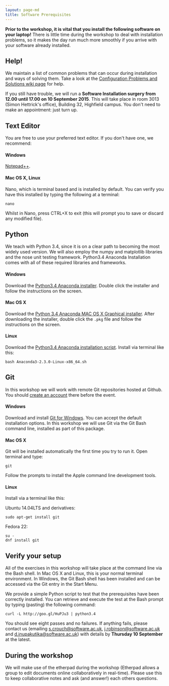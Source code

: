```yaml
---
layout: page-md
title: Software Prerequisites
---
```


**Prior to the workshop, it is vital that you install the following software on your laptop!** There is little time during the workshop to deal with installation problems, so it makes the day run much more smoothly if you arrive with your software already installed.

## Help!

We maintain a list of common problems that can occur during installation and ways of solving them. Take a look at the [Configuration Problems and Solutions wiki page](https://github.com/swcarpentry/workshop-template/wiki/Configuration-Problems-and-Solutions) for help.

If you still have trouble, we will run a **Software Installation surgery from 12.00 until 17.00 on 10 September 2015**. This will take place in room 3013 (Simon Hettrick's office), Building 32, Highfield campus. You don't need to make an appointment: just turn up. 

## Text Editor

You are free to use your preferred text editor. If you don&#39;t have one, we recommend:

#### Windows

[Notepad++](https://notepad-plus-plus.org/download/).

#### Mac OS X, Linux

Nano, which is terminal based and is installed by default. You can verify you have this installed by typing the following at a terminal:</p>

~~~ {.code}
nano
~~~

Whilst in Nano, press CTRL+X to exit (this will prompt you to save or discard any modified file).


## Python

We teach with Python 3.4, since it is on a clear path to becoming the most widely used version. We will also employ the numpy and matplotlib libraries and the nose unit testing framework. Python3.4 Anaconda Installation comes with all of these required libraries and frameworks.

#### Windows

Download the [Python3.4 Anaconda installer](https://repo.continuum.io/archive/Anaconda3-2.2.0-Windows-x86_64.exe). Double click the installer and follow the instructions on the screen.

#### Mac OS X

Download the [Python 3.4 Anaconda MAC OS X Graphical installer](https://3230d63b5fc54e62148e-c95ac804525aac4b6dba79b00b39d1d3.ssl.cf1.rackcdn.com/Anaconda3-2.3.0-MacOSX-x86_64.pkg). After downloading the installer, double click the `.pkg` file and follow the instructions  on the screen.

#### Linux

Download the [Python3.4 Anaconda installation script](https://repo.continuum.io/archive/Anaconda3-2.3.0-Linux-x86_64.sh). Install via terminal like this:

~~~{.code}
bash Anaconda3-2.3.0-Linux-x86_64.sh
~~~

## Git

In this workshop we will work with remote Git repositories hosted at Github. You should [create an account](https://github.com/join) there before the event.

#### Windows

Download and install [Git for Windows](http://git-scm.com/download/win). You can accept the default installation options. In this workshop we will use Git via the Git Bash command line, installed as part of this package.

#### Mac OS X

Git will be installed automatically the first time you try to run it.  Open  terminal and type:

~~~ {.code}
git
~~~

Follow the prompts to install the Apple command line development tools.

#### Linux

Install via a terminal like this:

Ubuntu 14.04LTS and derivatives:

~~~ {.code}
sudo apt-get install git
~~~

Fedora 22:

~~~ {.code}
su -
dnf install git
~~~

## Verify your setup

All of the exercises in this workshop will take place at the command line via the Bash shell.  In Mac OS X and Linux, this is your normal terminal environment.  In Windows, the Git Bash shell has been installed and can be accessed via the Git entry in the Start Menu.

We provide a simple Python script to test that the prerequisites have been correctly installed. You can retrieve and execute the test at the Bash prompt by typing (pasting) the following command:

~~~ {.code}
curl -L http://goo.gl/HuPJu3 | python3.4
~~~

You should see eight passes and no failures.  If anything fails, please contact us (emailing s.crouch@software.ac.uk, j.robinson@software.ac.uk and d.inupakutika@software.ac.uk) with details by **Thursday 10 September** at the latest.

## During the workshop

We will make use of the etherpad during the workshop (Etherpad allows a group to edit documents online collaboratively in real-time). Please use this to keep collaborative notes and ask (and answer!) each others questions.
